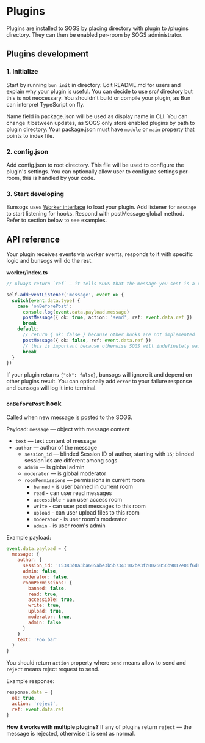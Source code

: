 # Plugins

Plugins are installed to SOGS by placing directory with plugin to /plugins directory. They can then be enabled per-room by SOGS administrator.

## Plugins development

### 1. Initialize

Start by running `bun init` in directory. Edit README.md for users and explain why your plugin is useful. You can decide to use src/ directory but this is not neccessary. You shouldn't build or compile your plugin, as Bun can interpret TypeScript on fly.

Name field in package.json will be used as display name in CLI. You can change it between updates, as SOGS only store enabled plugins by path to plugin directory. Your package.json must have `module` or `main` property that points to index file.

### 2. config.json

Add config.json to root directory. This file will be used to configure the plugin's settings. You can optionally allow user to configure settings per-room, this is handled by your code.

### 3. Start developing

Bunsogs uses [Worker interface](https://bun.sh/docs/api/workers) to load your plugin. Add listener for `message` to start listening for hooks. Respond with postMessage global method. Refer to section below to see examples.

## API reference

Your plugin receives events via worker events, responds to it with specific logic and bunsogs will do the rest.

**worker/index.ts**
```ts
// Always return `ref` — it tells SOGS that the message you sent is a response to the specific request

self.addEventListener('message', event => {
  switch(event.data.type) {
    case 'onBeforePost':
      console.log(event.data.payload.message)
      postMessage({ ok: true, action: 'send', ref: event.data.ref })
      break
    default:
      // return { ok: false } because other hooks are not implemented
      postMessage({ ok: false, ref: event.data.ref })
      // this is important because otherwise SOGS will indefinetely wait for your plugin response
      break
  }
})
```

If your plugin returns `{"ok": false}`, bunsogs will ignore it and depend on other plugins result. You can optionally add `error` to your failure response and bunsogs will log it into terminal.

### `onBeforePost` hook

Called when new message is posted to the SOGS. 

Payload:
`message` — object with message content
- `text` — text content of message
- `author` — author of the message
  - `session_id` — blinded Session ID of author, starting with `15`; blinded session ids are different among sogs
  - `admin` — is global admin
  - `moderator` — is global moderator
  - `roomPermissions` — permissions in current room
    - `banned` - is user banned in current room
    - `read` - can user read messages
    - `accessible` - can user access room
    - `write` - can user post messages to this room
    - `upload` - can user upload files to this room
    - `moderator` - is user room's moderator
    - `admin` - is user room's admin

Example payload:
```js
event.data.payload = {
  message: {
    author: {
      session_id: '15383d0a3ba605abe3b5b7343102be3fc0026056b9812e06f6daee3be62a6a56e3',
      admin: false,
      moderator: false,
      roomPermissions: {
        banned: false,
        read: true,
        accessible: true,
        write: true,
        upload: true,
        moderator: true,
        admin: false
      }
    }
    text: 'Foo bar'
  }
}
```

You should return `action` property where `send` means allow to send and `reject` means reject request to send.

Example response:

```js
response.data = {
  ok: true,
  action: 'reject',
  ref: event.data.ref
}
```

**How it works with multiple plugins?** If any of plugins return `reject` — the message is rejected, otherwise it is sent as normal.